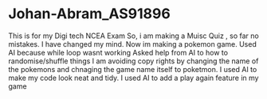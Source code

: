 # Johan-Abram_AS91896
This is for my Digi tech NCEA Exam
So, i am making a Muisc Quiz , so far no mistakes.
I have changed my mind. Now im making a pokemon game.
Used AI because while loop wasnt working 
Asked help from AI to how to randomise/shuffle things
I am avoiding copy rights by changing the name of the pokemons and chnaging the game name itself to poketmon.
I used AI to make my code look neat and tidy.
I used AI to add a play again feature in my game